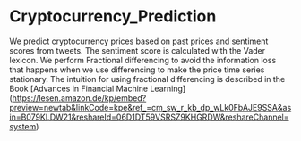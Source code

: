 # Cryptocurrency_Prediction

We predict cryptocurrency prices based on past prices and sentiment scores from tweets. The sentiment score is calculated with the Vader lexicon. We perform Fractional differencing to avoid the information loss that happens when we use differencing to make the price time series stationary. The intuition for using fractional differencing is described in the Book [Advances in Financial Machine Learning] (https://lesen.amazon.de/kp/embed?preview=newtab&linkCode=kpe&ref_=cm_sw_r_kb_dp_wLk0FbAJE9SSA&asin=B079KLDW21&reshareId=06D1DT59VSRSZ9KHGRDW&reshareChannel=system)
